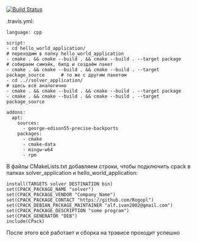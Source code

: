 [![Build Status](https://travis-ci.com/Rogopl/lab06_homework.svg?branch=master)](https://travis-ci.com/Rogopl/lab06_homework)

.travis.yml:
```
language: cpp

script:
- cd hello_world_application/                                                # переходим в папку hello_world_application
- cmake . && cmake --build . && cmake --build . --target package             # собираем симэйк, билд и создаём пакет
- cmake . && cmake --build . && cmake --build . --target package_source      # то же с другим пакетом
- cd ..//solver_application/                                                 # здесь всё аналогично
- cmake . && cmake --build . && cmake --build . --target package
- cmake . && cmake --build . && cmake --build . --target package_source

addons:
  apt:
    sources:
      - george-edison55-precise-backports
    packages:
      - cmake
      - cmake-data
      - mingw-w64
      - rpm
```
В файлы CMakeLists.txt добавляем строки, чтобы подключить cpack в папках solver_application и hello_world_application:
```
install(TARGETS solver DESTINATION bin)
set(CPACK_PACKAGE_NAME "solver")
set(CPACK_PACKAGE_VENDOR "Company_Name")
set(CPACK_PACKAGE_CONTACT "https://github.com/Rogopl")
set(CPACK_DEBIAN_PACKAGE_MAINTAINER "alf.ivan2002@gmail.com")
set(CPACK_PACKAGE_DESCRIPTION "some program")
set(CPACK_GENERATOR "DEB")
include(CPack)
```
После этого всё работает и сборка на трэвисе проходит успешно
